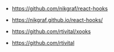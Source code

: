 - https://github.com/nikgraf/react-hooks
- https://nikgraf.github.io/react-hooks/

- https://github.com/rtivital/xooks
- https://github.com/rtivital
